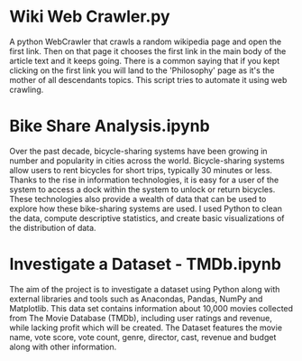 # Wiki Web Crawler.py
A python WebCrawler that crawls a random wikipedia page and open the first link. Then on that page it chooses the first link in the main body of the article text and it keeps going. There is a common saying that if you kept clicking on the first link you will land to the 'Philosophy' page as it's the mother of all descendants topics. This script tries to automate it using web crawling.

# Bike Share Analysis.ipynb
Over the past decade, bicycle-sharing systems have been growing in number and popularity in cities across the world. Bicycle-sharing systems allow users to rent bicycles for short trips, typically 30 minutes or less. Thanks to the rise in information technologies, it is easy for a user of the system to access a dock within the system to unlock or return bicycles. These technologies also provide a wealth of data that can be used to explore how these bike-sharing systems are used. I used Python to clean the data, compute descriptive statistics, and create basic visualizations of the distribution of data.

# Investigate a Dataset - TMDb.ipynb

The aim of the project is to investigate a dataset using Python along with external libraries and tools such as Anacondas, Pandas, NumPy and Matplotlib.
This data set contains information about 10,000 movies collected from The Movie Database (TMDb), including user ratings and revenue, while lacking profit which will be created. The Dataset features the movie name, vote score, vote count, genre, director, cast, revenue and budget along with other information.
